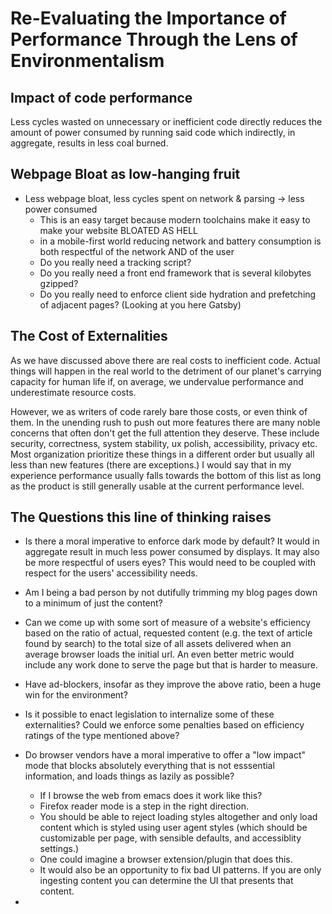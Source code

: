 # Re-Evaluating the Importance of Performance Through the Lens of Environmentalism

## Impact of code performance
Less cycles wasted on unnecessary or inefficient code directly reduces the amount of power 
consumed by running said code which indirectly, in aggregate, results in less coal burned.

## Webpage Bloat as low-hanging fruit
- Less webpage bloat, less cycles spent on network & parsing -> less power consumed
  - This is an easy target because modern toolchains make it easy to make your website BLOATED AS HELL
  - in a mobile-first world reducing network and battery consumption is both respectful of the network AND of
  the user
  - Do you really need a tracking script?
  - Do you really need a front end framework that is several kilobytes gzipped?
  - Do you really need to enforce client side hydration and prefetching of adjacent pages? (Looking at you here Gatsby)

## The Cost of Externalities
As we have discussed above there are real costs to inefficient code. Actual things will happen
in the real world to the detriment of our planet's carrying capacity for human life if, on average,
we undervalue performance and underestimate resource costs. 

However, we as writers of code rarely bare those costs, or even think of them. In the unending rush
to push out more features there are many noble concerns that often don't get the full attention they
deserve. These include security, correctness, system stability, ux polish, accessibility, privacy etc. 
Most organization prioritize these things in a different order but usually all less than new features (there are exceptions.) I would say that in my experience performance usually falls towards the bottom of
this list as long as the product is still generally usable at the current performance level. 

## The Questions this line of thinking raises

- Is there a moral imperative to enforce dark mode by default? It would in aggregate result in
much less power consumed by displays. It may also be more respectful of users eyes? This would
need to be coupled with respect for the users' accessibility needs. 

- Am I being a bad person by not dutifully trimming my blog pages down to a minimum of just the
content?

- Can we come up with some sort of measure of a website's efficiency based on the ratio of actual,
requested content (e.g. the text of article found by search) to the total size of all assets delivered
when an average browser loads the initial url. An even better metric would include any work done to
serve the page but that is harder to measure.

- Have ad-blockers, insofar as they improve the above ratio, been a huge win for the environment?

- Is it possible to enact legislation to internalize some of these externalities? Could we enforce
some penalties based on efficiency ratings of the type mentioned above?

- Do browser vendors have a moral imperative to offer a "low impact" mode that blocks absolutely 
everything that is not esssential information, and loads things as lazily as possible?
  - If I browse the web from emacs does it work like this?
  - Firefox reader mode is a step in the right direction. 
  - You should be able to reject loading styles altogether and only load content which is styled using user agent styles (which should be customizable per page, with sensible defaults, and accessiblity settings.)
  - One could imagine a browser extension/plugin that does this.
  - It would also be an opportunity to fix bad UI patterns. If you are only ingesting content you 
  can determine the UI that presents that content.

- 